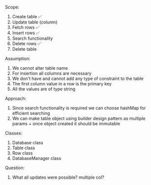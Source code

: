 Scope:

1. Create table ✅
2. Update table (column)
3. Fetch rows ✅
4. Insert rows ✅
5. Search functionality
6. Delete rows ✅
7. Delete table

Assumption:

1. We cannot alter table name
2. For insertion all columns are necessary
3. We don't have and cannot add any type of constraint to the table
4. The first column value in a row is the primary key
5. All the values are of type string

Approach:

1. Since search functionality is required we can choose hashMap for efficient searching
2. We can make table object using builder design pattern as multiple params + once object created it should be immutable

Classes:

1. Database class
2. Table class
3. Row class
4. DatabaseManager class

Question:
1. What all updates were possible? multiple col?